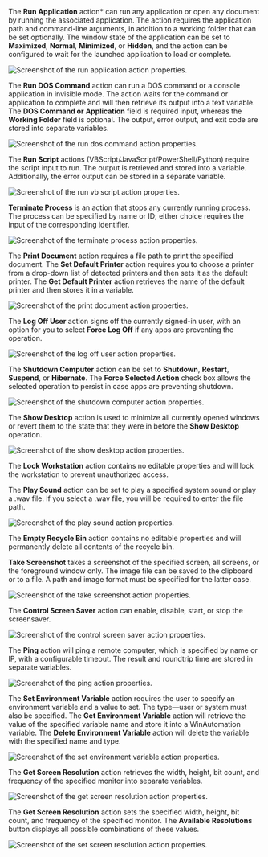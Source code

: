 The **Run Application** action* can run any application or open any document by running the associated application. The action requires the application path and command-line arguments, in addition to a working folder that can be set optionally. The window state of the application can be set to **Maximized**, **Normal**, **Minimized**, or **Hidden**, and the action can be configured to wait for the launched application to load or complete.

![Screenshot of the run application action properties.](..\media\run-application-action-properties.png)

The **Run DOS Command** action can run a DOS command or a console application in invisible mode. The action waits for the command or application to complete and will then retrieve its output into a text variable. The **DOS Command or Application** field is required input, whereas the **Working Folder** field is optional. The output, error output, and exit code are stored into separate variables.

![Screenshot of the run dos command action properties.](..\media\run-dos-command-action-properties.png)

The **Run Script** actions (VBScript/JavaScript/PowerShell/Python) require the script input to run. The output is retrieved and stored into a variable. Additionally, the error output can be stored in a separate variable.

![Screenshot of the run vb script action properties.](..\media\run-vb-script-action-properties.png)

**Terminate Process** is an action that stops any currently running process. The process can be specified by name or ID; either choice requires the input of the corresponding identifier.

![Screenshot of the terminate process action properties.](..\media\terminate-process-action-properties.png)

The **Print Document** action requires a file path to print the specified document. The **Set Default Printer** action requires you to choose a printer from a drop-down list of detected printers and then sets it as the default printer. The **Get Default Printer** action retrieves the name of the default printer and then stores it in a variable.

![Screenshot of the print document action properties.](..\media\print-document-action-properties.png)

The **Log Off User** action signs off the currently signed-in user, with an option for you to select **Force Log Off** if any apps are preventing the operation.

![Screenshot of the log off user action properties.](..\media\log-off-user-action-properties.png)

The **Shutdown Computer** action can be set to **Shutdown**, **Restart**, **Suspend**, or **Hibernate**. The **Force Selected Action** check box allows the selected operation to persist in case apps are preventing shutdown.

![Screenshot of the shutdown computer action properties.](..\media\shutdown-computer-action-properties.png)

The **Show Desktop** action is used to minimize all currently opened windows or revert them to the state that they were in before the **Show Desktop** operation.

![Screenshot of the show desktop action properties.](..\media\show-desktop-action-properties.png)

The **Lock Workstation** action contains no editable properties and will lock the workstation to prevent unauthorized access.

The **Play Sound** action can be set to play a specified system sound or play a .wav file. If you select a .wav file, you will be required to enter the file path.

![Screenshot of the play sound action properties.](..\media\play-sound-action-properties.png)

The **Empty Recycle Bin** action contains no editable properties and will permanently delete all contents of the recycle bin.

**Take Screenshot** takes a screenshot of the specified screen, all screens, or the foreground window only. The image file can be saved to the clipboard or to a file. A path and image format must be specified for the latter case.

![Screenshot of the take screenshot action properties.](..\media\take-screenshot-action-properties.png)

The **Control Screen Saver** action can enable, disable, start, or stop the screensaver.

![Screenshot of the control screen saver action properties.](..\media\control-screen-saver-action-properties.png)

The **Ping** action will ping a remote computer, which is specified by name or IP, with a configurable timeout. The result and roundtrip time are stored in separate variables.

![Screenshot of the ping action properties.](..\media\ping-action-properties.png)

The **Set Environment Variable** action requires the user to specify an environment variable and a value to set. The type—user or system must also be specified. The **Get Environment Variable** action will retrieve the value of the specified variable name and store it into a WinAutomation variable. The **Delete Environment Variable** action will delete the variable with the specified name and type.

![Screenshot of the set environment variable action properties.](..\media\set-environment-variable-action-properties.png)

The **Get Screen Resolution** action retrieves the width, height, bit count, and frequency of the specified monitor into separate variables.

![Screenshot of the get screen resolution action properties.](..\media\get-screen-resolution-action-properties.png)

The **Get Screen Resolution** action sets the specified width, height, bit count, and frequency of the specified monitor. The **Available Resolutions** button displays all possible combinations of these values.

![Screenshot of the set screen resolution action properties.](..\media\set-screen-resolution-action-properties.png)
